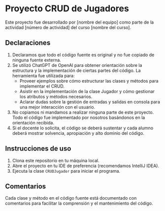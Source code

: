 # Proyecto CRUD de Jugadores

Este proyecto fue desarrollado por [nombre del equipo] como parte de la actividad [número de actividad] del curso [nombre del curso].

## Declaraciones

1. Declaramos que todo el código fuente es original y no fue copiado de ninguna fuente externa.
2. Se utilizó ChatGPT de OpenAI para obtener orientación sobre la estructura y la implementación de ciertas partes del código. La herramienta fue utilizada para:
    - Proveer ejemplos sobre cómo estructurar las clases y métodos para implementar el CRUD.
    - Asistir en la implementación de la clase Jugador y cómo gestionar los atributos y métodos necesarios.
    - Aclarar dudas sobre la gestión de entradas y salidas en consola para una mejor interacción con el usuario.
3. No copiamos ni mandamos a realizar ninguna parte de este proyecto. Todo el código fue implementado por nosotros basándonos en la orientación recibida.
4. Si el docente lo solicita, el código se deberá sustentar y cada alumno deberá mostrar solvencia, apropiación y alto dominio del código.

## Instrucciones de uso

1. Clona este repositorio en tu máquina local.
2. Abre el proyecto en tu IDE de preferencia (recomendamos IntelliJ IDEA).
3. Ejecuta la clase `CRUDJugador` para iniciar el programa.

## Comentarios

Cada clase y método en el código fuente está documentado con comentarios para facilitar la comprensión y el mantenimiento del código.
